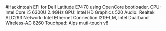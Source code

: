 #Hackintosh EFI for Dell Latitude E7470 using OpenCore bootloader.
CPU: Intel Core i5 6300U 2.4GHz
GPU: Intel HD Graphics 520
Audio: Realtek ALC293
Network: Intel Ethernet Connection I219-LM, Intel Dualband Wireless-AC 8260
Touchpad: Alps muti-touch v8
